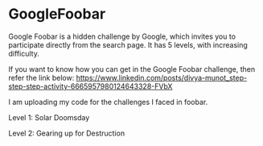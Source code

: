 # GoogleFoobar
Google Foobar is a hidden challenge by Google, which invites you to participate directly from the search page. It has 5 levels, with increasing difficulty.

If you want to know how you can get in the Google Foobar challenge, then refer the link below:
https://www.linkedin.com/posts/divya-munot_step-step-step-activity-6665957980124643328-FVbX


I am uploading my code for the challenges I faced in foobar.

Level 1:
  Solar Doomsday
  
Level 2:
  Gearing up for Destruction

